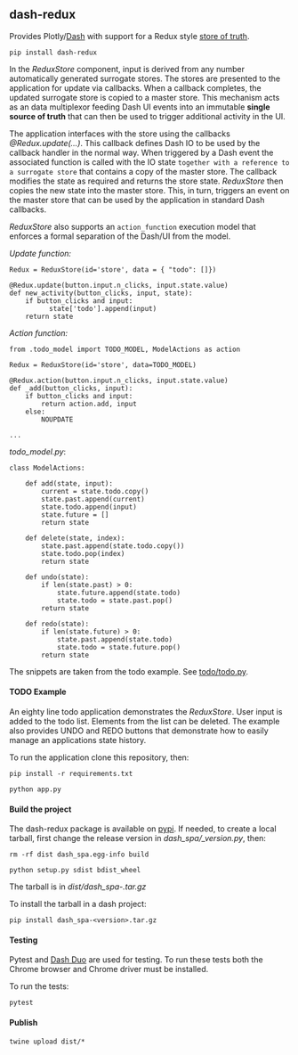 ## dash-redux

Provides Plotly/[Dash] with support for a Redux style [store of truth].

    pip install dash-redux

In the *ReduxStore* component, input is derived from any number automatically generated
surrogate stores. The stores are presented to the application for update via callbacks.
When a callback completes, the updated surrogate store is copied to a master
store. This mechanism acts as an data multiplexor feeding Dash UI events
into an immutable **single source of truth** that can then be used to trigger
additional activity in the UI.

The application interfaces with the store using the callbacks *@Redux.update(...)*. This
callback defines Dash IO to be used by the callback handler in the normal way. When
triggered by a Dash event the associated function is called with the IO state `together
with a reference to a surrogate store` that contains a copy of the master store. The callback
modifies the state as required and returns the store state.  *ReduxStore* then copies the
new state into the master store. This, in turn, triggers an event on the master store
that can be used by the application in standard Dash callbacks.

*ReduxStore* also supports an `action_function` execution model that enforces a formal
separation of the Dash/UI from the model.

*Update function:*
```
Redux = ReduxStore(id='store', data = { "todo": []})

@Redux.update(button.input.n_clicks, input.state.value)
def new_activity(button_clicks, input, state):
    if button_clicks and input:
          state['todo'].append(input)
    return state
```
*Action function:*
```
from .todo_model import TODO_MODEL, ModelActions as action

Redux = ReduxStore(id='store', data=TODO_MODEL)

@Redux.action(button.input.n_clicks, input.state.value)
def _add(button_clicks, input):
    if button_clicks and input:
        return action.add, input
    else:
        NOUPDATE

...
```
*todo_model.py*:
```
class ModelActions:

    def add(state, input):
        current = state.todo.copy()
        state.past.append(current)
        state.todo.append(input)
        state.future = []
        return state

    def delete(state, index):
        state.past.append(state.todo.copy())
        state.todo.pop(index)
        return state

    def undo(state):
        if len(state.past) > 0:
            state.future.append(state.todo)
            state.todo = state.past.pop()
        return state

    def redo(state):
        if len(state.future) > 0:
            state.past.append(state.todo)
            state.todo = state.future.pop()
        return state

```

The snippets are taken from the todo example. See [todo/todo.py](todo/todo.py).

#### TODO Example

An eighty line todo application demonstrates the *ReduxStore*. User input
is added to the todo list. Elements from the list can be deleted. The
example also provides UNDO and REDO buttons that demonstrate how to
easily manage an applications state history.

To run the application clone this repository, then:

    pip install -r requirements.txt

    python app.py

#### Build the project

The dash-redux package is available on [pypi]. If needed, to create a local
tarball, first change the release version in *dash_spa/_version.py*, then:

    rm -rf dist dash_spa.egg-info build

    python setup.py sdist bdist_wheel

The tarball is in *dist/dash_spa-<version>.tar.gz*

To install the tarball in a dash project:

    pip install dash_spa-<version>.tar.gz

#### Testing

Pytest and [Dash Duo](https://dash.plotly.com/testing) are used for testing. To run
these tests both the Chrome browser and Chrome driver must be installed.

To run the tests:

    pytest

#### Publish

    twine upload dist/*

[pypi]: https://pypi.org/project/dash-redux/
[Dash]: https://dash.plot.ly/introduction
[store of truth]: https://redux.js.org/understanding/thinking-in-redux/three-principles
